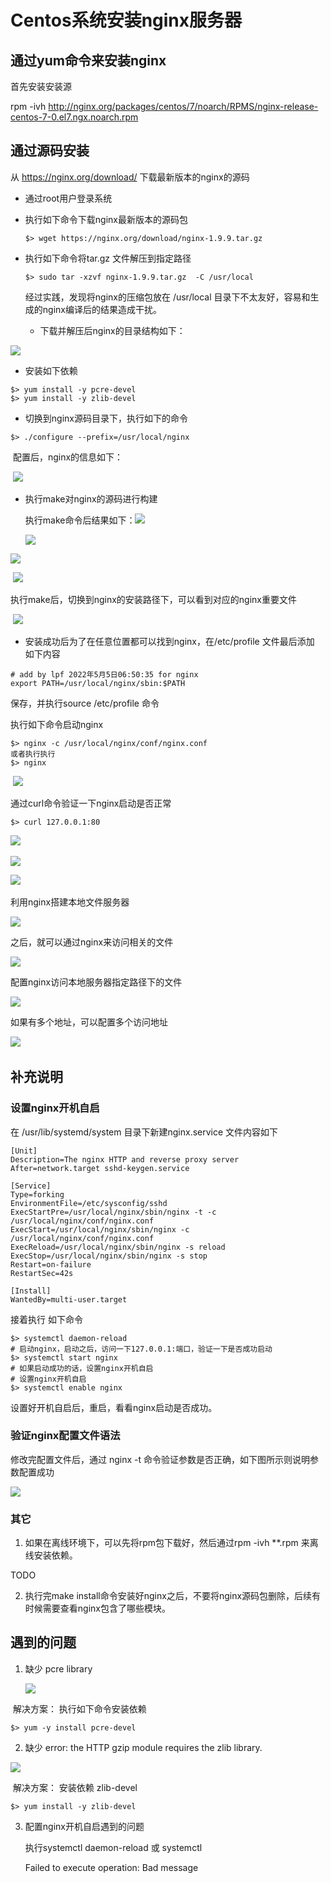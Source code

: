 # Centos系统安装nginx服务器



## 通过yum命令来安装nginx

首先安装安装源

rpm -ivh http://nginx.org/packages/centos/7/noarch/RPMS/nginx-release-centos-7-0.el7.ngx.noarch.rpm



## 通过源码安装

从 https://nginx.org/download/ 下载最新版本的nginx的源码

* 通过root用户登录系统

* 执行如下命令下载nginx最新版本的源码包

  ```shell
  $> wget https://nginx.org/download/nginx-1.9.9.tar.gz
  ```

* 执行如下命令将tar.gz 文件解压到指定路径 

  ```shell
  $> sudo tar -xzvf nginx-1.9.9.tar.gz  -C /usr/local
  ```

  经过实践，发现将nginx的压缩包放在 /usr/local 目录下不太友好，容易和生成的nginx编译后的结果造成干扰。

  *  下载并解压后nginx的目录结构如下：

<img src="./pic/001_nginx源码的目录结构_v20220505.png">

* 安装如下依赖

```shell
$> yum install -y pcre-devel
$> yum install -y zlib-devel
```

* 切换到nginx源码目录下，执行如下的命令

```shell
$> ./configure --prefix=/usr/local/nginx
```

​		配置后，nginx的信息如下：

​		<img src="./pic/004_nginx配置后信息如下_v20220505.png">



* 执行make对nginx的源码进行构建

  执行make命令后结果如下：<img src="./pic/005_执行make命令后结果_v20220505.png">

  <img src="./pic/006_make命令执行后源码中目录结构_v20220505.png">



<img src="./pic/007_nginx包含的模块_v20220505.png">

​		<img src="./pic/008_执行makeinstall命令.png">

执行make后，切换到nginx的安装路径下，可以看到对应的nginx重要文件

​		<img src="./pic/009_切换到nginx的安装路径下.png">

* 安装成功后为了在任意位置都可以找到nginx，在/etc/profile 文件最后添加 如下内容

```shell
# add by lpf 2022年5月5日06:50:35 for nginx 
export PATH=/usr/local/nginx/sbin:$PATH
```

保存，并执行source /etc/profile 命令

执行如下命令启动nginx

```shell
$> nginx -c /usr/local/nginx/conf/nginx.conf
或者执行执行 
$> nginx
```

​			<img src="./pic/010_查看nginx的启动情况_v20220505.png">

通过curl命令验证一下nginx启动是否正常

```shell
$> curl 127.0.0.1:80
```

​		<img src="./pic/011_通过curl命令验证nginx启动情况_v20220505.png">



<img src="./pic/012_通过浏览器验证nginx启动情况_v20220505.png">

​		<img src="./pic/013_nginx执行reload之后进程变化情况_v20220505.png">



利用nginx搭建本地文件服务器

<img src="./pic/014_利用nginx显示本地文件系统中的数据_v20220505.png">



之后，就可以通过nginx来访问相关的文件

<img src="./pic/016_访问nginx本地服务器下文件的内容_v20220505.png">

配置nginx访问本地服务器指定路径下的文件

<img src="./pic/017_配置静态服务器访问nginx任意位置的文件_v20220505.png">

如果有多个地址，可以配置多个访问地址

​	<img src="./pic/018_添加两个location来设置静态文件服务器的访问地址_v20220505.平.png">





## 补充说明

### 设置nginx开机自启

在 /usr/lib/systemd/system 目录下新建nginx.service 文件内容如下

```nginx.service
[Unit]
Description=The nginx HTTP and reverse proxy server
After=network.target sshd-keygen.service

[Service]
Type=forking
EnvironmentFile=/etc/sysconfig/sshd
ExecStartPre=/usr/local/nginx/sbin/nginx -t -c /usr/local/nginx/conf/nginx.conf
ExecStart=/usr/local/nginx/sbin/nginx -c /usr/local/nginx/conf/nginx.conf
ExecReload=/usr/local/nginx/sbin/nginx -s reload
ExecStop=/usr/local/nginx/sbin/nginx -s stop
Restart=on-failure
RestartSec=42s

[Install]
WantedBy=multi-user.target
```

接着执行 如下命令

```shell
$> systemctl daemon-reload
# 启动nginx，启动之后，访问一下127.0.0.1:端口，验证一下是否成功启动
$> systemctl start nginx 
# 如果启动成功的话，设置nginx开机自启
# 设置nginx开机自启
$> systemctl enable nginx
```

设置好开机自启后，重启，看看nginx启动是否成功。 



### 验证nginx配置文件语法

修改完配置文件后，通过 nginx -t 命令验证参数是否正确，如下图所示则说明参数配置成功

<img src="./pic/019_验证nginx配置文件语法是否正确_v20220505.png">

### 其它

1. 如果在离线环境下，可以先将rpm包下载好，然后通过rpm -ivh **.rpm 来离线安装依赖。 

TODO 

2. 执行完make install命令安装好nginx之后，不要将nginx源码包删除，后续有时候需要查看nginx包含了哪些模块。 

## 遇到的问题


1. 缺少 pcre library 

   <img src="./pic/002_nginx源码安装遇到的问题_v20220505.png">

​     解决方案： 执行如下命令安装依赖

```shell
$> yum -y install pcre-devel
```

2.  缺少  error: the HTTP gzip module requires the zlib library.

   <img src="./pic/002_nginx源码安装遇到的问题2_v20220505.png">

​		解决方案： 安装依赖 zlib-devel

```shell
$> yum install -y zlib-devel
```

3. 配置nginx开机自启遇到的问题

   执行systemctl daemon-reload 或 systemctl 

   Failed to execute operation: Bad message 

   
